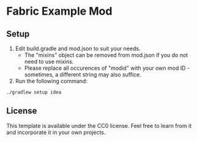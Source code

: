 # Fabric Example Mod

## Setup

1. Edit build.gradle and mod.json to suit your needs.
    * The "mixins" object can be removed from mod.json if you do not need to use mixins.
    * Please replace all occurences of "modid" with your own mod ID - sometimes, a different string may also suffice.
2. Run the following command:

```
./gradlew setup idea
```

## License

This template is available under the CC0 license. Feel free to learn from it and incorporate it in your own projects.
